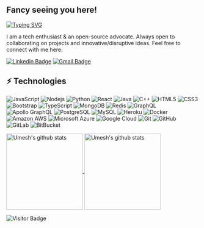 ## Fancy seeing you here!
[![Typing SVG](https://readme-typing-svg.demolab.com/?lines=I+am+Umesh;Full+Stack+Web+Developer)](https://git.io/typing-svg)

 I am a tech enthusiast & an open-source advocate. Always open to collaborating on projects and innovative/disruptive ideas. Feel free to connect with me here:

[![Linkedin Badge](https://img.shields.io/badge/-umeshkaushik-blue?style=flat-square&logo=Linkedin&logoColor=white&link=https://www.linkedin.com/in/umesh-kaushik21/)](https://www.linkedin.com/in/umesh-kaushik21/)
[![Gmail Badge](https://img.shields.io/badge/-umeshkaushik-c14438?style=flat-square&logo=Gmail&logoColor=white&link=mailto:kaushikumesh21@gmail.com)](mailto:kaushikumesh21@gmail.com)

## ⚡ Technologies

![JavaScript](https://img.shields.io/badge/-JavaScript-black?style=flat-square&logo=javascript)
![Nodejs](https://img.shields.io/badge/-Nodejs-black?style=flat-square&logo=Node.js)
![Python](https://img.shields.io/badge/-Python-black?style=flat-square&logo=Python)
![React](https://img.shields.io/badge/-React-black?style=flat-square&logo=react)
![Java](https://img.shields.io/badge/-java-E34A86?style=flat-square&logo=java)
![C++](https://img.shields.io/badge/-C++-00599C?style=flat-square&logo=c)
![HTML5](https://img.shields.io/badge/-HTML5-E34F26?style=flat-square&logo=html5&logoColor=white)
![CSS3](https://img.shields.io/badge/-CSS3-1572B6?style=flat-square&logo=css3)
![Bootstrap](https://img.shields.io/badge/-Bootstrap-563D7C?style=flat-square&logo=bootstrap)
![TypeScript](https://img.shields.io/badge/-TypeScript-007ACC?style=flat-square&logo=typescript)
![MongoDB](https://img.shields.io/badge/-MongoDB-black?style=flat-square&logo=mongodb)
![Redis](https://img.shields.io/badge/-Redis-black?style=flat-square&logo=Redis)
![GraphQL](https://img.shields.io/badge/-GraphQL-E10098?style=flat-square&logo=graphql)
![Apollo GraphQL](https://img.shields.io/badge/-Apollo%20GraphQL-311C87?style=flat-square&logo=apollo-graphql)
![PostgreSQL](https://img.shields.io/badge/-PostgreSQL-336791?style=flat-square&logo=postgresql)
![MySQL](https://img.shields.io/badge/-MySQL-black?style=flat-square&logo=mysql)
![Heroku](https://img.shields.io/badge/-Heroku-430098?style=flat-square&logo=heroku)
![Docker](https://img.shields.io/badge/-Docker-black?style=flat-square&logo=docker)
![Amazon AWS](https://img.shields.io/badge/Amazon%20AWS-232F3E?style=flat-square&logo=amazon-aws)
![Microsoft Azure](https://img.shields.io/badge/Microsoft%20Azure-232F7E?style=flat-square&logo=microsoft-azure)
![Google Cloud](https://img.shields.io/badge/Google%20Cloud-black?style=flat-square&logo=google-cloud)
![Git](https://img.shields.io/badge/-Git-black?style=flat-square&logo=git)
![GitHub](https://img.shields.io/badge/-GitHub-181717?style=flat-square&logo=github)
![GitLab](https://img.shields.io/badge/-GitLab-FCA121?style=flat-square&logo=gitlab)
![BitBucket](https://img.shields.io/badge/-BitBucket-darkblue?style=flat-square&logo=bitbucket)

<a href="https://github.com/umeshkaushik-21122000/umeshkaushik-21122000">
<img align="center" height=200 src="https://github-readme-stats.vercel.app/api/top-langs?username=umeshkaushik-21122000&bg_color=071A2C&icon_color=4194FD&show_icons=true&count_private=true&theme=tokyonight&line_height=27&text_color=FFFFFF&layout=compact&langs_count=8&card_width=320" alt="Umesh's github stats"/>
</a>
<a href="https://github.com/umeshkaushik-21122000/umeshkaushik-21122000">
<img align="center" height=200 src="https://streak-stats.demolab.com/?user=umeshkaushik-21122000&theme=tokyonight" alt="Umesh's github stats"/>
</a>


![Visitor Badge](https://visitor-badge.laobi.icu/badge?page_id=umeshkaushik-21122000)
